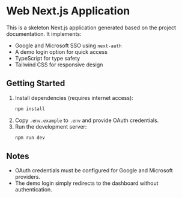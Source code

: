 # Web Next.js Application

This is a skeleton Next.js application generated based on the project documentation. It implements:

- Google and Microsoft SSO using `next-auth`
- A demo login option for quick access
- TypeScript for type safety
- Tailwind CSS for responsive design

## Getting Started

1. Install dependencies (requires internet access):
   ```bash
   npm install
   ```
2. Copy `.env.example` to `.env` and provide OAuth credentials.
3. Run the development server:
   ```bash
   npm run dev
   ```

## Notes

- OAuth credentials must be configured for Google and Microsoft providers.
- The demo login simply redirects to the dashboard without authentication.
